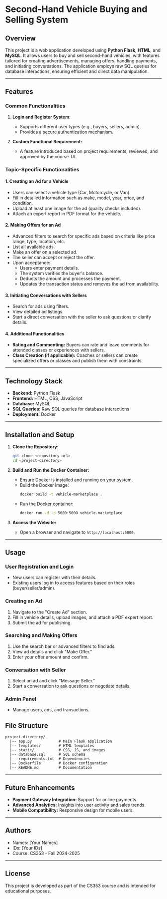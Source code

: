 # Second-Hand Vehicle Buying and Selling System

## Overview

This project is a web application developed using **Python Flask**, **HTML**, and **MySQL**. It allows users to buy and sell second-hand vehicles, with features tailored for creating advertisements, managing offers, handling payments, and initiating conversations. The application employs raw SQL queries for database interactions, ensuring efficient and direct data manipulation.

---

## Features

### Common Functionalities
1. **Login and Register System:**
   - Supports different user types (e.g., buyers, sellers, admin).
   - Provides a secure authentication mechanism.

2. **Custom Functional Requirement:**
   - A feature introduced based on project requirements, reviewed, and approved by the course TA.

### Topic-Specific Functionalities

#### 1. **Creating an Ad for a Vehicle**
   - Users can select a vehicle type (Car, Motorcycle, or Van).
   - Fill in detailed information such as make, model, year, price, and condition.
   - Upload at least one image for the ad (quality checks included).
   - Attach an expert report in PDF format for the vehicle.

#### 2. **Making Offers for an Ad**
   - Advanced filters to search for specific ads based on criteria like price range, type, location, etc.
   - List all available ads.
   - Make an offer on a selected ad.
   - The seller can accept or reject the offer.
   - Upon acceptance:
     - Users enter payment details.
     - The system verifies the buyer's balance.
     - Deducts the amount and processes the payment.
     - Updates the transaction status and removes the ad from availability.

#### 3. **Initiating Conversations with Sellers**
   - Search for ads using filters.
   - View detailed ad listings.
   - Start a direct conversation with the seller to ask questions or clarify details.

#### 4. **Additional Functionalities**
   - **Rating and Commenting:** Buyers can rate and leave comments for attended classes or experiences with sellers.
   - **Class Creation (if applicable):** Coaches or sellers can create specialized offers or classes and publish them with constraints.

---

## Technology Stack

- **Backend:** Python Flask
- **Frontend:** HTML, CSS, JavaScript
- **Database:** MySQL
- **SQL Queries:** Raw SQL queries for database interactions
- **Deployment:** Docker

---

## Installation and Setup

1. **Clone the Repository:**
   ```bash
   git clone <repository-url>
   cd <project-directory>
   ```

2. **Build and Run the Docker Container:**
   - Ensure Docker is installed and running on your system.
   - Build the Docker image:
     ```bash
     docker build -t vehicle-marketplace .
     ```
   - Run the Docker container:
     ```bash
     docker run -d -p 5000:5000 vehicle-marketplace
     ```

3. **Access the Website:**
   - Open a browser and navigate to `http://localhost:5000`.

---

## Usage

### User Registration and Login
- New users can register with their details.
- Existing users log in to access features based on their roles (buyer/seller/admin).

### Creating an Ad
1. Navigate to the "Create Ad" section.
2. Fill in vehicle details, upload images, and attach a PDF expert report.
3. Submit the ad for publishing.

### Searching and Making Offers
1. Use the search bar or advanced filters to find ads.
2. View ad details and click "Make Offer."
3. Enter your offer amount and confirm.

### Conversation with Seller
1. Select an ad and click "Message Seller."
2. Start a conversation to ask questions or negotiate details.

### Admin Panel
- Manage users, ads, and transactions.


## File Structure

```plaintext
project-directory/
  |-- app.py            # Main Flask application
  |-- templates/        # HTML templates
  |-- static/           # CSS, JS, and images
  |-- database.sql      # SQL schema
  |-- requirements.txt  # Dependencies
  |-- Dockerfile        # Docker configuration
  |-- README.md         # Documentation
```

---

## Future Enhancements

- **Payment Gateway Integration:** Support for online payments.
- **Advanced Analytics:** Insights into user activity and sales trends.
- **Mobile Compatibility:** Responsive design for mobile users.

---

## Authors
- Names: [Your Names]
- IDs: [Your IDs]
- Course: CS353 - Fall 2024-2025

---

## License
This project is developed as part of the CS353 course and is intended for educational purposes.

